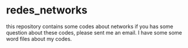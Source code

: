 # redes_networks
this repository contains some codes about networks
if you has some question about these codes, please sent me an email. I have some some word files about my codes.
